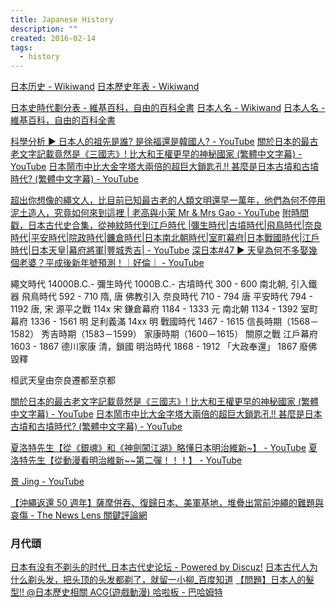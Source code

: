 ```yaml
---
title: Japanese History
description: ""
created: 2016-02-14
tags:
  - history
---
```


[日本历史 - Wikiwand](http://www.wikiwand.com/zh/日本历史)
[日本歷史年表 - Wikiwand](https://www.wikiwand.com/zh-hant/日本历史年表)

[日本史時代劃分表 - 維基百科，自由的百科全書](http://zh.wikipedia.org/wiki/%E6%97%A5%E6%9C%AC%E5%8F%B2%E6%99%82%E4%BB%A3%E5%8A%83%E5%88%86%E8%A1%A8)
[日本人名 - Wikiwand](http://www.wikiwand.com/zh/日本人名)
[日本人名 - 維基百科，自由的百科全書](http://zh.wikipedia.org/wiki/%E6%97%A5%E6%9C%AC%E4%BA%BA%E5%90%8D)

[科學分析 ▶ 日本人的祖先是誰? 是徐福還是韓國人? - YouTube](https://www.youtube.com/watch?v=1ctBTHk-rNI)
[關於日本的最古老文字記載竟然是《三國志》! 比大和王權更早的神秘國家 (繁體中文字幕) - YouTube](https://www.youtube.com/watch?v=2zd3-CdQwu8)
[日本鬧市中比大金字塔大兩倍的超巨大鎖匙孔!! 甚麼是日本古墳和古墳時代? (繁體中文字幕) - YouTube](https://www.youtube.com/watch?v=_L7EGF0g75A)

[超出你想像的繩文人，比目前已知最古老的人類文明還早一萬年，他們為何不停用泥土造人，究竟如何來到這裡 | 老高與小茉 Mr & Mrs Gao - YouTube](https://www.youtube.com/watch?v=jFQPvAHwVK0)
[附時間戳，日本古代史合集，從神紋時代到江戶時代 |彌生時代|古墳時代|飛鳥時代|奈良時代|平安時代|院政時代|鐮倉時代|日本南北朝時代|室町幕府|日本戰國時代|江戶時代|日本天皇|幕府將軍|豐城秀吉| - YouTube](https://www.youtube.com/watch?v=wEXX8GxfmQE)
[深日本#47 ▶ 天皇為何不多娶幾個老婆？平成後新年號預測！｜好倫｜ - YouTube](https://www.youtube.com/watch?v=c_hw6hfW-y8)

繩文時代 14000B.C.-
彌生時代 1000B.C.-
古墳時代 300 - 600 南北朝, 引入鐵器
飛鳥時代 592 - 710 隋, 唐
佛教引入
奈良時代 710 - 794 唐
平安時代 794 - 1192 唐, 宋
源平之戰 114x 宋
鎌倉幕府 1184 - 1333 元
南北朝 1134 - 1392
室町幕府 1336 - 1561 明
足利義滿 14xx 明
戰國時代 1467 - 1615
信長時期（1568－1582）
秀吉時期（1583－1599）
家康時期（1600－1615）
關原之戰
江戶幕府 1603 - 1867 德川家康 清，鎖國
明治時代 1868 - 1912 「大政奉還」
1867 廢佛毀釋

桓武天皇由奈良遷都至京都

[關於日本的最古老文字記載竟然是《三國志》! 比大和王權更早的神秘國家 (繁體中文字幕) - YouTube](https://www.youtube.com/watch?v=2zd3-CdQwu8)
[日本鬧市中比大金字塔大兩倍的超巨大鎖匙孔!! 甚麼是日本古墳和古墳時代? (繁體中文字幕) - YouTube](https://www.youtube.com/watch?v=_L7EGF0g75A)

[夏洛特先生【從《銀魂》和《神劍闖江湖》略懂日本明治維新~】 - YouTube](https://www.youtube.com/watch?v=ci5MiWKcP6g)
[夏洛特先生【從動漫看明治維新~~第二彈！！！】 - YouTube](https://www.youtube.com/watch?v=7c52Gihxx7U)

[景 Jing - YouTube](https://www.youtube.com/channel/UCDzsV6ZqGNlgVqSnvhi5aAg/playlists)

[【沖繩返還 50 週年】薩摩併吞、復歸日本、美軍基地，堆疊出當前沖繩的難題與哀傷 - The News Lens 關鍵評論網](https://www.thenewslens.com/interactive/166008)

### 月代頭

[日本有没有不剃头的时代\_日本古代史论坛 - Powered by Discuz!](http://www.ribenshi.com/forum/thread-23096-1-1.html)
[日本古代人为什么剃头发，把头顶的头发都剃了，就留一小柳\_百度知道](http://zhidao.baidu.com/question/2115032105168949667.html)
[【問題】日本人的髮型!! @日本歷史相關 ACG(遊戲動漫) 哈啦板 - 巴哈姆特](http://forum.gamer.com.tw/C.php?bsn=60238&snA=240)

